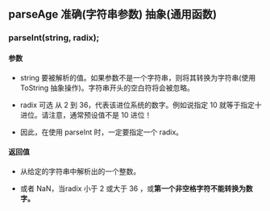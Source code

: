 ## parseAge 准确(字符串参数) 抽象(通用函数)
### parseInt(string, radix);
#### 参数
- string
    要被解析的值。如果参数不是一个字符串，则将其转换为字符串(使用  ToString 抽象操作)。字符串开头的空白符将会被忽略。
- radix 可选
    从 2 到 36，代表该进位系统的数字。例如说指定 10 就等于指定十进位。请注意，通常预设值不是 10 进位！

- 因此，在使用 parseInt 时，一定要指定一个 radix。

#### 返回值
- 从给定的字符串中解析出的一个整数。

- 或者 NaN，当radix 小于 2 或大于 36 ，或**第一个非空格字符不能转换为数字。**